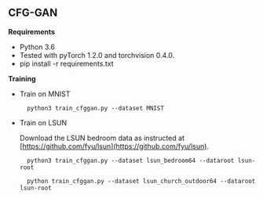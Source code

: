 ## CFG-GAN 

**Requirements**  
* Python 3.6
* Tested with pyTorch 1.2.0 and torchvision 0.4.0. 
* pip install -r requirements.txt

**Training** 


* Train on MNIST

        python3 train_cfggan.py --dataset MNIST
        
* Train on LSUN

  Download the LSUN bedroom data as instructed at [https://github.com/fyu/lsun](https://github.com/fyu/lsun).

        python3 train_cfggan.py --dataset lsun_bedroom64 --dataroot lsun-root

        python train_cfggan.py --dataset lsun_church_outdoor64 --dataroot lsun-root
               
                     

